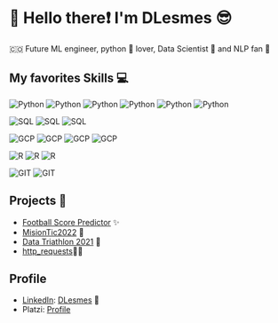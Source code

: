 # :wave: Hello there:exclamation: I'm DLesmes :sunglasses:
🇨🇴 Future ML engineer, python :snake: lover, Data Scientist 🧪 and NLP fan 📖

## My favorites Skills :computer:
![Python](https://img.shields.io/badge/Python-TensorFlow-green) ![Python](https://img.shields.io/badge/Python-Pandas-purple) ![Python](https://img.shields.io/badge/Python-Numpy-blue) ![Python](https://img.shields.io/badge/Python-Seaborn-green) ![Python](https://img.shields.io/badge/Python-Matplotlib-orange) ![Python](https://img.shields.io/badge/Python-beautifulsoup4-blue)

![SQL](https://img.shields.io/badge/SQL-PostgreSQL-yellow) ![SQL](https://img.shields.io/badge/SQL-Mysql-yellow) ![SQL](https://img.shields.io/badge/SQL-SQLServer-yellow)

![GCP](https://img.shields.io/badge/GCP-ComputeEngine-blue) ![GCP](https://img.shields.io/badge/GCP-Storage-red) ![GCP](https://img.shields.io/badge/GCP-BigQuery-yellow) ![GCP](https://img.shields.io/badge/GCP-CloudSQL-blue)

![R](https://img.shields.io/badge/R-ggplot-orange) ![R](https://img.shields.io/badge/R-Caret-orange) ![R](https://img.shields.io/badge/R-tidyverse-orange)

![GIT](https://img.shields.io/badge/git-github-black) ![GIT](https://img.shields.io/badge/git-gitlab-black)

## Projects :briefcase:
- [Football Score Predictor](https://github.com/DLesmes/football_score_predictor) :sparkles:
- [MisionTic2022](https://github.com/DLesmes/MisionTic2022) :rocket:
- [Data Triathlon 2021](https://github.com/DLesmes/Data_Triathlon_2021) 🏅
- [http_requests](https://github.com/DLesmes/http_requests)☝🏻
    
## Profile
- [LinkedIn](https://www.linkedin.com/in/diegolesmes-lnkdn/): [DLesmes](https://1drv.ms/b/s!AoY5DQml1Cs4iFBXxQ-BWADYR3QG?e=9klgy1) :necktie:
- Platzi: [Profile](https://static.platzi.com/static/images/footer/logo.png)
